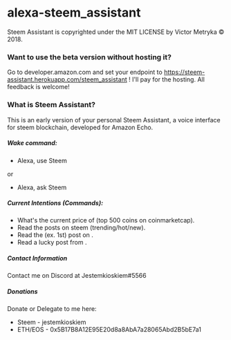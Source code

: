 # alexa-steem_assistant
Steem Assistant is copyrighted under the MIT LICENSE by Victor Metryka © 2018.

### Want to use the beta version without hosting it?
Go to developer.amazon.com and set your endpoint to https://steem-assistant.herokuapp.com/steem_assistant ! I'll pay for the hosting. All feedback is welcome!

### What is Steem Assistant?
This is an early version of your personal Steem Assistant, a voice interface for steem blockchain, developed for Amazon Echo.

##### Wake command:
- Alexa, use Steem

or 

- Alexa, ask Steem <command>

##### Current Intentions (Commands):
- What's the current price of <coin> (top 500 coins on coinmarketcap).
- Read the <category> posts on steem (trending/hot/new).
- Read the <numeral>(ex. 1st) post on <category>.
- Read a lucky post from <category>.
  
##### Contact Information
Contact me on Discord at Jestemkioskiem#5566

##### Donations
Donate or Delegate to me here:
* Steem - jestemkioskiem
* ETH/EOS - 0x5B17B8A12E95E20d8a8AbA7a28065Abd2B5bE7a1
